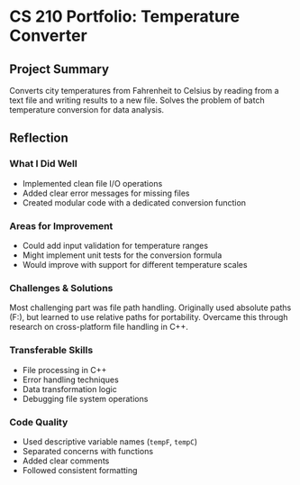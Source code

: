 # CS 210 Portfolio: Temperature Converter

## Project Summary
Converts city temperatures from Fahrenheit to Celsius by reading from a text file and writing results to a new file. Solves the problem of batch temperature conversion for data analysis.

## Reflection

### What I Did Well
- Implemented clean file I/O operations
- Added clear error messages for missing files
- Created modular code with a dedicated conversion function

### Areas for Improvement
- Could add input validation for temperature ranges
- Might implement unit tests for the conversion formula
- Would improve with support for different temperature scales

### Challenges & Solutions
Most challenging part was file path handling. Originally used absolute paths (F:\), but learned to use relative paths for portability. Overcame this through research on cross-platform file handling in C++.

### Transferable Skills
- File processing in C++
- Error handling techniques
- Data transformation logic
- Debugging file system operations

### Code Quality
- Used descriptive variable names (`tempF`, `tempC`)
- Separated concerns with functions
- Added clear comments
- Followed consistent formatting
